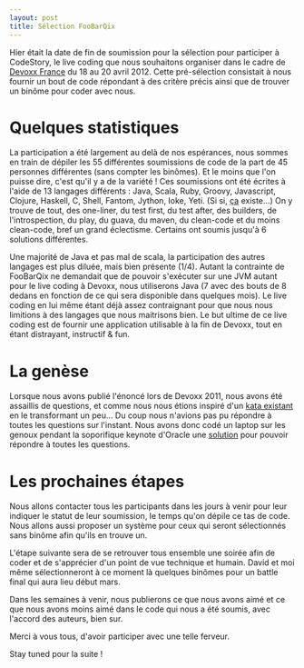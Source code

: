 ```yaml
---
layout: post
title: Sélection FooBarQix
---
```


Hier était la date de fin de soumission pour la sélection pour participer à CodeStory, le live coding que nous souhaitons organiser dans le cadre de [Devoxx France](http://devoxx.com/display/FR12) du 18 au 20 avril 2012.
Cette pré-sélection consistait à nous fournir un bout de code répondant à des critère précis ainsi que de trouver un binôme pour coder avec nous.

Quelques statistiques
=========================

La participation a été largement au delà de nos espérances, nous sommes en train de dépiler les 55 différentes soumissions de code de la part de 45 personnes différentes (sans compter les binômes). Et le moins que l'on puisse dire, c'est qu'il y a de la variété ! Ces soumissions ont été écrites à l'aide de 13 langages différents : Java, Scala, Ruby, Groovy, Javascript, Clojure, Haskell, C, Shell, Fantom, Jython, Ioke, Yeti. (Si si, [ça](http://mth.github.com/yeti/) existe...) On y trouve de tout, des one-liner, du test first, du test after, des builders, de l'introspection, du play, du guava, du maven, du clean-code et du moins clean-code, bref un grand éclectisme. Certains ont soumis jusqu'à 6 solutions différentes.

Une majorité de Java et pas mal de scala, la participation des autres langages est plus diluée, mais bien présente (1/4). Autant la contrainte de FooBarQix ne demandait que de pouvoir s'exécuter sur une JVM autant pour le live coding à Devoxx, nous utiliserons Java (7 avec des bouts de 8 dedans en fonction de ce qui sera disponible dans quelques mois). Le live coding en lui même étant déjà assez contraignant pour que nous nous limitions à des langages que nous maitrisons bien. Le but ultime de ce live coding est de fournir une application utilisable à la fin de Devoxx, tout en étant distrayant, instructif & fun.

<script type="text/javascript" src="//ajax.googleapis.com/ajax/static/modules/gviz/1.0/chart.js"> {"dataSourceUrl":"//docs.google.com/a/morlhon.net/spreadsheet/tq?key=0Alr12p0nBBordEhMdnFiaVN6YWZZTVR6ZXFfUjhRUGc&transpose=0&headers=0&range=A5%3AB7&gid=1&pub=1","options":{"vAxes":[{"viewWindowMode":"pretty","viewWindow":{}},{"viewWindowMode":"pretty","viewWindow":{}}],"title":"Langages","backgroundColor":"#FFFFFF","legend":"right","colors":["#38761d","#f1c232","#cc0000","#3d85c6","#990099","#0099C6","#DD4477","#66AA00","#B82E2E","#316395","#994499","#22AA99","#AAAA11","#6633CC","#E67300","#8B0707","#651067","#329262","#5574A6","#3B3EAC","#B77322","#16D620","#B91383","#F4359E","#9C5935","#A9C413","#2A778D","#668D1C","#BEA413","#0C5922","#743411"],"is3D":true,"hasLabelsColumn":true,"hAxis":{"maxAlternations":1},"width":565,"height":376},"state":{},"view":"{\"columns\":[0,1]}","chartType":"PieChart","chartName":"Graphique 1"} </script>

La genèse
=========================

Lorsque nous avons publié l'énoncé lors de Devoxx 2011, nous avons été assaillis de questions, et comme nous nous étions inspiré d'un [kata existant](https://github.com/jeanlaurent/fizzbuzz-kata) en le transformant un peu... Du coup nous n'avions pas pu répondre à toutes les questions sur l'instant. Nous avons donc codé un laptop sur les genoux pendant la soporifique keynote d'Oracle une [solution](https://github.com/jeanlaurent/FooBarQix) pour pouvoir répondre à toutes les questions.

Les prochaines étapes
=========================

Nous allons contacter tous les participants dans les jours à venir pour leur indiquer le statut de leur soumission, le temps qu'on dépile ce tas de code. Nous allons aussi proposer un système pour ceux qui seront sélectionnés sans binôme afin qu'ils en trouve un. 

L'étape suivante sera de se retrouver tous ensemble une soirée afin de coder et de s'apprécier d'un point de vue technique et humain. David et moi même sélectionneront à ce moment là quelques binômes pour un battle final qui aura lieu début mars.

Dans les semaines à venir, nous publierons ce que nous avons aimé et ce que nous avons moins aimé dans le code qui nous a été soumis, avec l'accord des auteurs, bien sur.

Merci à vous tous, d'avoir participer avec une telle ferveur.

Stay tuned pour la suite !